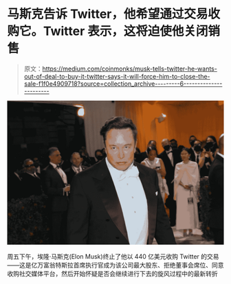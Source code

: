 # 马斯克告诉 Twitter，他希望通过交易收购它。Twitter 表示，这将迫使他关闭销售

> 原文：<https://medium.com/coinmonks/musk-tells-twitter-he-wants-out-of-deal-to-buy-it-twitter-says-it-will-force-him-to-close-the-sale-f1f0e4909718?source=collection_archive---------6----------------------->

![](img/bc4f826bba8ba24fd95cc3953c357ff8.png)

周五下午，埃隆·马斯克(Elon Musk)终止了他以 440 亿美元收购 Twitter 的交易——这是亿万富翁特斯拉首席执行官成为该公司最大股东、拒绝董事会席位、同意收购社交媒体平台，然后开始怀疑是否会继续进行下去的旋风过程中的最新转折